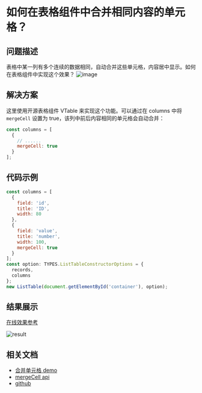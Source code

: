 # 如何在表格组件中合并相同内容的单元格？

## 问题描述

表格中某一列有多个连续的数据相同，自动合并这些单元格，内容居中显示。如何在表格组件中实现这个效果？
![image](/vtable/faq/14-0.png)

## 解决方案

这里使用开源表格组件 VTable 来实现这个功能。可以通过在 columns 中将 `mergeCell` 设置为 true，该列中前后内容相同的单元格会自动合并：

```javascript
const columns = [
  {
    // ......
    mergeCell: true
  }
];
```

## 代码示例

```javascript
const columns = [
  {
    field: 'id',
    title: 'ID',
    width: 80
  },
  {
    field: 'value',
    title: 'number',
    width: 100,
    mergeCell: true
  }
];
const option: TYPES.ListTableConstructorOptions = {
  records,
  columns
};
new ListTable(document.getElementById('container'), option);
```

## 结果展示

[在线效果参考](https://codesandbox.io/s/vtable-merge-cell-23wwmk)

![result](/vtable/faq/14-1.png)

## 相关文档

- [合并单元格 demo](https://visactor.io/vtable/demo/basic-functionality/merge)
- [mergeCell api](https://visactor.io/vtable/option/ListTable-columns-text#mergeCell)
- [github](https://github.com/VisActor/VTable)
